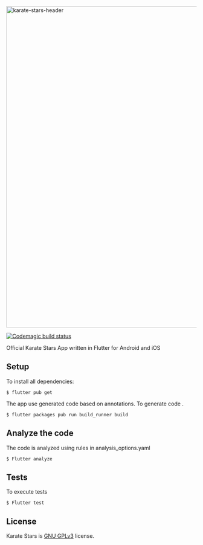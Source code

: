 <img width="851" alt="karate-stars-header" src="https://user-images.githubusercontent.com/5593590/69491420-46440400-0e95-11ea-8978-c6a582aa4267.png">

[![Codemagic build status](https://api.codemagic.io/apps/5de693b73b536a0012c148ee/5de693b73b536a0012c148ed/status_badge.svg)](https://codemagic.io/apps/5de693b73b536a0012c148ee/5de693b73b536a0012c148ed/latest_build)

Official Karate Stars App written in Flutter for Android and iOS
## Setup

To install all dependencies:

```
$ flutter pub get
```

The app use generated code based on annotations. To generate code .


```
$ flutter packages pub run build_runner build
```

## Analyze the code

The code is analyzed using rules in analysis_options.yaml

```
$ Flutter analyze
```

## Tests

To execute tests

```
$ Flutter test
```

## License
Karate Stars is [GNU GPLv3](https://github.com/xurxodev/karate-stars-app/blob/master/LICENSE) license.
